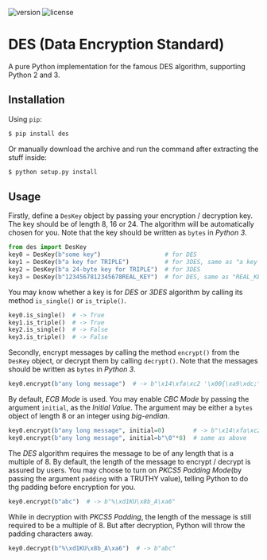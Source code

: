 ![version](https://img.shields.io/pypi/v/des.svg) ![license](https://img.shields.io/pypi/l/des.svg)

# DES (Data Encryption Standard)
A pure Python implementation for the famous DES algorithm, supporting Python 2 and 3.

## Installation
Using `pip`:
```bash
$ pip install des 
```

Or manually download the archive and run the command after extracting the stuff inside:
```bash
$ python setup.py install
```

## Usage
Firstly, define a `DesKey` object by passing your encryption / decryption key. The key should be of length 8, 16 or 24. The algorithm will be automatically chosen for you.
Note that the key should be written as `bytes` in *Python 3*.
```python
from des import DesKey
key0 = DesKey(b"some key")                  # for DES
key1 = DesKey(b"a key for TRIPLE")          # for 3DES, same as "a key for TRIPLEa key fo"
key2 = DesKey(b"a 24-byte key for TRIPLE")  # for 3DES
key3 = DesKey(b"1234567812345678REAL_KEY")  # for DES, same as "REAL_KEY"
```

You may know whether a key is for *DES* or *3DES* algorithm by calling its method `is_single()` or `is_triple()`.
```python
key0.is_single()  # -> True
key1.is_triple()  # -> True
key2.is_single()  # -> False
key3.is_triple()  # -> False
```

Secondly, encrypt messages by calling the method `encrypt()` from the `DesKey` object, or decrypt them by calling `decrypt()`.
Note that the messages should be written as `bytes` in *Python 3*.
```python
key0.encrypt(b"any long message")  # -> b"\x14\xfa\xc2 '\x00{\xa9\xdc;\x9dq\xcbr\x87Q"
```

By default, *ECB Mode* is used. You may enable *CBC Mode* by passing the argument `initial`, as the *Initial Value*.
The argument may be either a `bytes` object of length 8 or an integer using *big-endian*. 
```python
key0.encrypt(b"any long message", initial=0)        # -> b"\x14\xfa\xc2 '\x00{\xa9\xb2\xa5\xa7\xfb#\x86\xc5\x9b"
key0.encrypt(b"any long message", initial=b"\0"*8)  # same as above
```

The *DES* algorithm requires the message to be of any length that is a multiple of 8.
By default, the length of the message to encrypt / decrypt is assured by users.
You may choose to turn on *PKCS5 Padding Mode*(by passing the argument `padding` with a TRUTHY value), telling Python to do thg padding before encryption for you.
```python
key0.encrypt(b"abc")  # -> b"%\xd1KU\x8b_A\xa6"
```

While in decryption with *PKCS5 Padding*, the length of the message is still required to be a multiple of 8. But after decryption, Python will throw the padding characters away. 
```python
key0.decrypt(b"%\xd1KU\x8b_A\xa6")  # -> b"abc"
```
